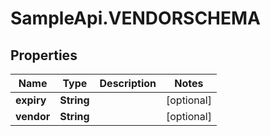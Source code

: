# SampleApi.VENDORSCHEMA

## Properties

Name | Type | Description | Notes
------------ | ------------- | ------------- | -------------
**expiry** | **String** |  | [optional] 
**vendor** | **String** |  | [optional] 


